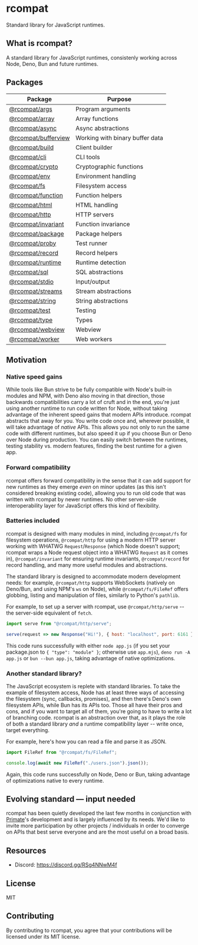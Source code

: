 # rcompat

Standard library for JavaScript runtimes.

## What is rcompat?

A standard library for JavaScript runtimes, consistenly working across Node,
Deno, Bun and future runtimes.

## Packages

| Package                                   | Purpose                          |
|-------------------------------------------|----------------------------------|
|[@rcompat/args](packages/args)             | Program arguments                |
|[@rcompat/array](packages/array)           | Array functions                  |
|[@rcompat/async](packages/async)           | Async abstractions               |
|[@rcompat/bufferview](packages/bufferview) | Working with binary buffer data  |
|[@rcompat/build](packages/build)           | Client builder                   |
|[@rcompat/cli](packages/cli)               | CLI tools                        |
|[@rcompat/crypto](packages/crypto)         | Cryptographic functions          |
|[@rcompat/env](packages/env)               | Environment handling             |
|[@rcompat/fs](packages/fs)                 | Filesystem access                |
|[@rcompat/function](packages/function)     | Function helpers                 |
|[@rcompat/html](packages/html)             | HTML handling                    |
|[@rcompat/http](packages/http)             | HTTP servers                     |
|[@rcompat/invariant](packages/invariant)   | Function invariance              |
|[@rcompat/package](packages/package)       | Package helpers                  |
|[@rcompat/proby](packages/proby)           | Test runner                      |
|[@rcompat/record](packages/record)         | Record helpers                   |
|[@rcompat/runtime](packages/runtime)       | Runtime detection                |
|[@rcompat/sql](packages/sql)               | SQL abstractions                 |
|[@rcompat/stdio](packages/stdio)           | Input/output                     |
|[@rcompat/streams](packages/streams)       | Stream abstractions              |
|[@rcompat/string](packages/string)         | String abstractions              |
|[@rcompat/test](packages/test)             | Testing                          |
|[@rcompat/type](packages/type)             | Types                            |
|[@rcompat/webview](packages/webview)       | Webview                          |
|[@rcompat/worker](packages/worker)         | Web workers                      |

## Motivation

### Native speed gains

While tools like Bun strive to be fully compatible with Node's built-in modules
and NPM, with Deno also moving in that direction, those backwards
compatibilities carry a lot of cruft and in the end, you're just using another
runtime to run code written for Node, without taking advantage of the inherent
speed gains that modern APIs introduce. rcompat abstracts that away for you.
You write code once and, wherever possible, it will take advantage of *native*
APIs. This allows you not only to run the same code with different runtimes,
but also speed it up if you choose Bun or Deno over Node during production. You
can easily switch between the runtimes, testing stability vs. modern features,
finding the best runtime for a given app.

### Forward compatibility

rcompat offers forward compatibility in the sense that it can add support for
new runtimes as they emerge *even* on minor updates (as this isn't considered
breaking existing code), allowing you to run old code that was written with
rcompat by newer runtimes. No other server-side interoperability layer for
JavaScript offers this kind of flexibility.

### Batteries included

rcompat is designed with many modules in mind, including `@rcompat/fs` for
filesystem operations, `@rcompat/http` for using a modern HTTP server working
with WHATWG `Request`/`Response` (which Node doesn't support; rcompat wraps
a Node request object into a WHATWG `Request` as it comes in),
`@rcompat/invariant` for ensuring runtime invariants, `@rcompat/record` for
record handling, and many more useful modules and abstractions.

The standard library is designed to accommodate modern development needs: for
example, `@rcompat/http` supports WebSockets (natively on Deno/Bun, and using
NPM's `ws` on Node), while `@rcompat/fs/FileRef` offers globbing, listing and
manipulation of files, similarly to Python's `pathlib`.

For example, to set up a server with rcompat, use `@rcompat/http/serve` -- the
server-side equivalent of `fetch`.

```js
import serve from "@rcompat/http/serve";

serve(request => new Response("Hi!"), { host: "localhost", port: 6161 });
```

This code runs successfully with either `node app.js` (if you set your
package.json to `{ "type": "module" }`; otherwise use `app.mjs`), `deno run
-A app.js` or `bun --bun app.js`, taking advantage of native optimizations.

### Another standard library?

The JavaScript ecosystem is replete with standard libraries. To take the
example of filesystem access, Node has at least three ways of accessing the
filesystem (sync, callbacks, promises), and then there's Deno's own filesystem
APIs, while Bun has its APIs too. Those all have their pros and cons, and if
you want to target all of them, you're going to have to write a lot of
branching code. rcompat is an abstraction over that, as it plays the role of
both a standard library *and* a runtime compatibility layer -- write once,
target everything.

For example, here's how you can read a file and parse it as JSON.

```js
import FileRef from "@rcompat/fs/FileRef";

console.log(await new FileRef("./users.json").json());
```

Again, this code runs successfully on Node, Deno or Bun, taking advantage of
optimizations native to every runtime.

## Evolving standard — input needed

rcompat has been quietly developed the last few months in conjunction with
[Primate](https://primate.run)'s development and is largely influenced by its
needs. We'd like to invite more participation by other projects / individuals
in order to converge on APIs that best serve everyone and are the most useful
on a broad basis.

## Resources

* Discord: https://discord.gg/RSg4NNwM4f

## License

MIT

## Contributing

By contributing to rcompat, you agree that your contributions will be licensed
under its MIT license.
